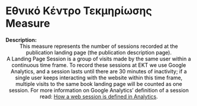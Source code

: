 <style>
@media (min-width: 980px) {
    .md-nav, .md-sidebar {
      display: none!important;
    }
}
</style>

# Εθνικό Κέντρο Τεκμηρίωσης Measure

<div id="value-display"></div>
<strong>Description:</strong>
<div class="tile-1" style="text-align:center; color:black">
  This measure represents the number of sessions recorded at the publication landing page (the publication description page).<br>A Landing Page Session is a group of visits made by the same user within a continuous time frame. To record these sessions at EKT we use Google Analytics, and a session lasts until there are 30 minutes of inactivity; if a single user keeps interacting with the website within this time frame, multiple visits to the same book landing page will be counted as one session. For more information on Google Analytics’ definition of a session read: <a href="https://support.google.com/analytics/answer/2731565">How a web session is defined in Analytics</a>.
</div>
<script>
document.getElementById('value-display').innerHTML = `
  <h2><strong>ekt/landingsessions/v1</strong></h2></br>
  <strong>Source <span class="tooltip"><i class="fa-solid fa-circle-info"></i> <span class="tooltiptext">Not all platforms use the same parameters to measure the same thing, so it is important to differentiate the platform we are collecting data from.</span></span> :</strong> Εθνικό Κέντρο Τεκμηρίωσης </br>
  <strong>Type <span class="tooltip"><i class="fa-solid fa-circle-info"></i> <span class="tooltiptext">Not all measures represent the same event, some platforms report the number of people who accessed a publication (e.g. users, session), others the number of times a resource was seen (e.g. views). For clarity, each of the measures described here will include its type.</span></span> :</strong> landingsessions</br>
  <strong>Version <span class="tooltip"><i class="fa-solid fa-circle-info"></i> <span class="tooltiptext">Data providers and/or collectors may want to modify their definition of e.g. a view or a session. In order to ensure changes in these definitions are differentiated, we use versioning.</span></span> :</strong> 1
`;
</script>
